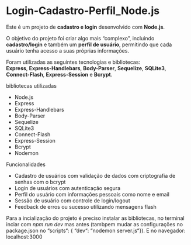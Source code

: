 # Login-Cadastro-Perfil_Node.js
Este é um projeto de **cadastro e login** desenvolvido com **Node.js**.  

O objetivo do projeto foi criar algo mais “complexo”, incluindo **cadastro/login** e também um **perfil de usuário**, permitindo que cada usuário tenha acesso a suas próprias informações.

Foram utilizadas as seguintes tecnologias e bibliotecas:  
**Express**, **Express-Handlebars**, **Body-Parser**, **Sequelize**, **SQLite3**, **Connect-Flash**, **Express-Session** e **Bcrypt**.

bibliotecas utilizadas

- Node.js  
- Express  
- Express-Handlebars  
- Body-Parser  
- Sequelize  
- SQLite3  
- Connect-Flash  
- Express-Session  
- Bcrypt
- Nodemon

Funcionalidades

- Cadastro de usuários com validação de dados com criptografia de senhas com o bcrypt
- Login de usuários com autenticação segura  
- Perfil do usuário com informações pessoais como nome e email
- Sessão de usuário com controle de login/logout  
- Feedback de erros ou sucesso utilizando mensagens flash

Para a incialização do projeto é preciso instalar as bibliotecas, no terminal inciar com *npm run dev* mas antes (tambpem mudar as configurações no package.json no “scripts“: { “dev“: “nodemon server.js“}).
E no navegador: localhost:3000
